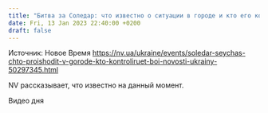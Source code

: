 ```yaml
---
title: "Битва за Соледар: что известно о ситуации в городе и кто его контролирует — главное"
date: Fri, 13 Jan 2023 22:40:00 +0200
draft: false
---
```

Источник: Новое Время https://nv.ua/ukraine/events/soledar-seychas-chto-proishodit-v-gorode-kto-kontroliruet-boi-novosti-ukrainy-50297345.html


 NV рассказывает, что известно на данный момент.

 Видео дня   
